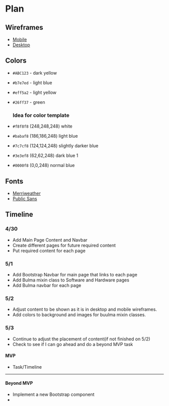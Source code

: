 # Plan

## Wireframes
* [Mobile](https://wireframe.cc/e8iHLQ)
* [Desktop](https://wireframe.cc/Xx3Fix)

## Colors
* `#ABC123` - dark yellow
* `#b7e7ed` - light blue
* `#eff5a2` - light yellow
* `#26ff37` - green

  ### Idea for color template
* `#f8f8f8`	(248,248,248) white
* `#babaf8`	(186,186,248) light blue
* `#7c7cf8`	(124,124,248) slightly darker blue
* `#3e3ef8`	(62,62,248) dark blue 1
* `#0000f8`	(0,0,248) normal blue
## Fonts
* [Merriweather](https://fonts.googleapis.com/css2family=Butcherman&family=Comic+Neue:ital,wght@0,300;0,400;0,700;1,300;1,400;1,700&family=Fontdiner+Swanky&family=Merriweather:ital,wght@0,300;0,400;0,700;0,900;1,300;1,400;1,700;1,900&family=Montserrat:ital,wght@0,100..900;1,100..900&family=Public+Sans:ital,wght@0,100..900;1,100..900&family=Roboto:ital,wght@0,100;0,300;0,400;0,500;0,700;0,900;1,100;1,300;1,400;1,500;1,700;1,900&family=Tagesschrift&family=Teko:wght@300..700&display=swap)
* [Public Sans](https://fonts.googleapis.com/css2?family=Butcherman&family=Comic+Neue:ital,wght@0,300;0,400;0,700;1,300;1,400;1,700&family=Fontdiner+Swanky&family=Merriweather:ital,wght@0,300;0,400;0,700;0,900;1,300;1,400;1,700;1,900&family=Montserrat:ital,wght@0,100..900;1,100..900&family=Public+Sans:ital,wght@0,100..900;1,100..900&family=Roboto:ital,wght@0,100;0,300;0,400;0,500;0,700;0,900;1,100;1,300;1,400;1,500;1,700;1,900&family=Tagesschrift&family=Teko:wght@300..700&display=swap)


## Timeline

### 4/30
* Add Main Page Content and Navbar
* Create different pages for future required content 
* Put required content for each page

### 5/1
* Add Bootstrap Navbar for main page that links to each page
* Add Bulma mixin class to Software and Hardware pages
* Add Bulma navbar for each page

### 5/2

* Adjust content to be shown as it is in desktop and mobile wireframes.
* Add colors to background and images for buulma mixin classes.

### 5/3

* Continue to adjust the placement of content(if not finished on 5/2)
* Check to see if I can go ahead and do a beyond MVP task

#### MVP

* Task/Timeline

---

#### Beyond MVP

* Implement a new Bootstrap component
* 








<!-- DO NOT USE THIS YET

| Name | Glows | Grows |
| -------- | ------- | ------- |
|   |   |
|   |   |
|   |   |
|   |   |
|   |   |
|   |   |

-->
